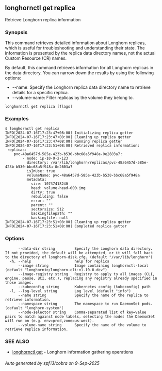 ## longhornctl get replica

Retrieve Longhorn replica information

### Synopsis

This command retrieves detailed information about Longhorn replicas, which is useful for troubleshooting and understanding their state.
The information is presented by the replica data directory names, not the actual Custom Resource (CR) names.

By default, this command retrieves information for all Longhorn replicas in the data directory.
You can narrow down the results by using the following options:
- --name: Specify the Longhorn replica data directory name to retrieve details for a specific replica.
- --volume-name: Filter replicas by the volume they belong to.

```
longhornctl get replica [flags]
```

### Examples

```
$ longhornctl get replica
INFO[2024-07-16T17:23:47+08:00] Initializing replica getter
INFO[2024-07-16T17:23:47+08:00] Cleaning up replica getter
INFO[2024-07-16T17:23:47+08:00] Running replica getter
INFO[2024-07-16T17:23:51+08:00] Retrieved replica information:
 replicas:
    pvc-48a6457d-585e-423b-b530-bbc68a5f948a-0e2603a7:
        - node: ip-10-0-2-123
          directory: /var/lib/longhorn/replicas/pvc-48a6457d-585e-423b-b530-bbc68a5f948a-0e2603a7
          isInUse: true
          volumeName: pvc-48a6457d-585e-423b-b530-bbc68a5f948a
          metadata:
            size: 10737418240
            head: volume-head-000.img
            dirty: true
            rebuilding: false
            error: ""
            parent: ""
            sectorsize: 512
            backingfilepath: ""
            backingfile: null
INFO[2024-07-16T17:23:51+08:00] Cleaning up replica getter
INFO[2024-07-16T17:23:51+08:00] Completed replica getter
```

### Options

```
      --data-dir string         Specify the Longhorn data directory. If not provided, the default will be attempted, or it will fall back to the directory of longhorn-disk.cfg. (default "/var/lib/longhorn")
  -h, --help                    help for replica
      --image string            Image containing longhornctl-local (default "longhornio/longhorn-cli:v1.10.0-dev")
      --image-registry string   Registry to apply to all images (CLI, engine, pause, BCI, etc.), replacing any registry already specified in those images.
      --kubeconfig string       Kubernetes config (kubeconfig) path
  -l, --log-level string        Log level (default "info")
      --name string             Specify the name of the replica to retrieve information.
      --namespace string        The namespace to run DaemonSet pods. (default "longhorn-system")
      --node-selector string    Comma-separated list of key=value pairs to match against node labels, selecting the nodes the DaemonSet will run on (e.g. env=prod,zone=us-west).
      --volume-name string      Specify the name of the volume to retrieve replica information.
```

### SEE ALSO

* [longhornctl get](longhornctl_get.md)	 - Longhorn information gathering operations

###### Auto generated by spf13/cobra on 9-Sep-2025
